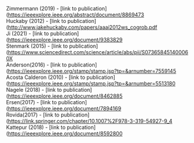 Zimmermann (2019) - [link to publication](https://ieeexplore.ieee.org/abstract/document/8869473<br />
Huckaby (2012) - [link to publication](http://www.jakehuckaby.com/papers/aaai2012ws_cogrob.pdf<br />
Ji (2021) - [link to publication](https://ieeexplore.ieee.org/document/9383829<br />
Stenmark (2015) - [link to publication](https://www.sciencedirect.com/science/article/abs/pii/S073658451400060X<br />
Anderson(2016) - [link to publication](https://ieeexplore.ieee.org/stamp/stamp.jsp?tp=&arnumber=7559145<br />
Acosta Calderon (2010) - [link to publication](https://ieeexplore.ieee.org/stamp/stamp.jsp?tp=&arnumber=5513180<br />
Nagele (2018) - [link to publication](https://ieeexplore.ieee.org/document/8462885<br />
Ersen(2017) - [link to publication](https://ieeexplore.ieee.org/document/7894169<br />
Rovida(2017) - [link to publication](https://link.springer.com/chapter/10.1007%2F978-3-319-54927-9_4<br />
Kattepur (2018) - [link to publication](https://ieeexplore.ieee.org/document/8592800 <br />
